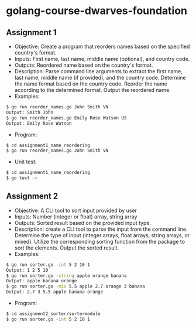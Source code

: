 # golang-course-dwarves-foundation

## Assignment 1

- Objective: Create a program that reorders names based on the specified country's format.
- Inputs: First name, last name, middle name (optional), and country code.
- Outputs: Reordered name based on the country's format.
- Description: Parse command line arguments to extract the first name, last name, middle name (if provided), and the country code. Determine the name format based on the country code. Reorder the name according to the determined format. Output the reordered name.
- Examples:

```bash
$ go run reorder_names.go John Smith VN
Output: Smith John
$ go run reorder_names.go Emily Rose Watson US
Output: Emily Rose Watson
```

- Program:

```bash
$ cd assignment1_name_reordering
$ go run reorder_names.go John Smith VN
```

- Unit test:

```bash
$ cd assignment1_name_reordering
$ go test -v
```

## Assignment 2

- Objective: A CLI tool to sort input provided by user
- Inputs: Number (integer or float) array, string array
- Outputs: Sorted result based on the provided input type.
- Description: create a CLI tool to parse the input from the command line. Determine the type of input (integer arrays, float arrays, string arrays, or mixed). Utilize the corresponding sorting function from the package to sort the elements. Output the sorted result.
- Examples:

```bash
$ go run sorter.go -int 5 2 10 1
Output: 1 2 5 10
$ go run sorter.go -string apple orange banana
Output: apple banana orange
$ go run sorter.go -mix 5.5 apple 2.7 orange 3 banana
Output: 2.7 3 5.5 apple banana orange
```

- Program:

```bash
$ cd assignment2_sorter/sortermodule
$ go run sorter.go -int 5 2 10 1
```
